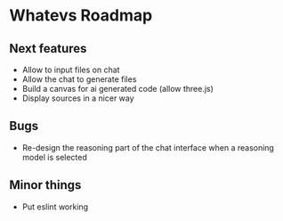 # Whatevs Roadmap

## Next features

- Allow to input files on chat
- Allow the chat to generate files
- Build a canvas for ai generated code (allow three.js)
- Display sources in a nicer way

## Bugs

- Re-design the reasoning part of the chat interface when a reasoning model is selected

## Minor things

- Put eslint working
